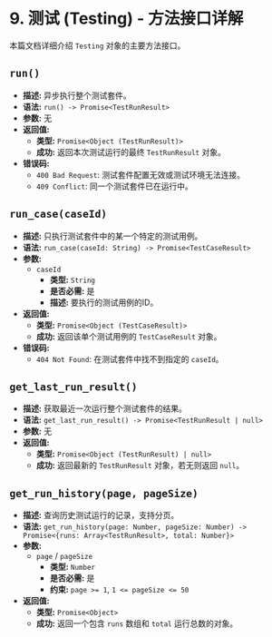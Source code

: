 # 9. 测试 (Testing) - 方法接口详解

本篇文档详细介绍 `Testing` 对象的主要方法接口。

## `run()`

*   **描述:** 异步执行整个测试套件。
*   **语法:** `run() -> Promise<TestRunResult>`
*   **参数:** 无
*   **返回值:**
    *   **类型:** `Promise<Object (TestRunResult)>`
    *   **成功:** 返回本次测试运行的最终 `TestRunResult` 对象。
*   **错误码:**
    *   `400 Bad Request`: 测试套件配置无效或测试环境无法连接。
    *   `409 Conflict`: 同一个测试套件已在运行中。

## `run_case(caseId)`

*   **描述:** 只执行测试套件中的某一个特定的测试用例。
*   **语法:** `run_case(caseId: String) -> Promise<TestCaseResult>`
*   **参数:**
    *   `caseId`
        *   **类型:** `String`
        *   **是否必需:** 是
        *   **描述:** 要执行的测试用例的ID。
*   **返回值:**
    *   **类型:** `Promise<Object (TestCaseResult)>`
    *   **成功:** 返回该单个测试用例的 `TestCaseResult` 对象。
*   **错误码:**
    *   `404 Not Found`: 在测试套件中找不到指定的 `caseId`。

## `get_last_run_result()`

*   **描述:** 获取最近一次运行整个测试套件的结果。
*   **语法:** `get_last_run_result() -> Promise<TestRunResult | null>`
*   **参数:** 无
*   **返回值:**
    *   **类型:** `Promise<Object (TestRunResult) | null>`
    *   **成功:** 返回最新的 `TestRunResult` 对象，若无则返回 `null`。

## `get_run_history(page, pageSize)`

*   **描述:** 查询历史测试运行的记录，支持分页。
*   **语法:** `get_run_history(page: Number, pageSize: Number) -> Promise<{runs: Array<TestRunResult>, total: Number}>`
*   **参数:**
    *   `page` / `pageSize`
        *   **类型:** `Number`
        *   **是否必需:** 是
        *   **约束:** `page >= 1`, `1 <= pageSize <= 50`
*   **返回值:**
    *   **类型:** `Promise<Object>`
    *   **成功:** 返回一个包含 `runs` 数组和 `total` 运行总数的对象。
